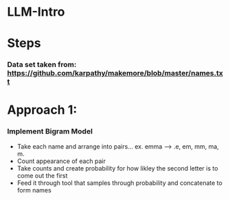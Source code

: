 # LLM-Intro
# Steps

### Data set taken from: https://github.com/karpathy/makemore/blob/master/names.txt 

# Approach 1:
### Implement Bigram Model 
- Take each name and arrange into pairs... ex. emma --> .e, em, mm, ma, m.
- Count appearance of each pair
- Take counts and create probability for how likley the second letter is to come out the first
- Feed it through tool that samples through probability and concatenate to form names

